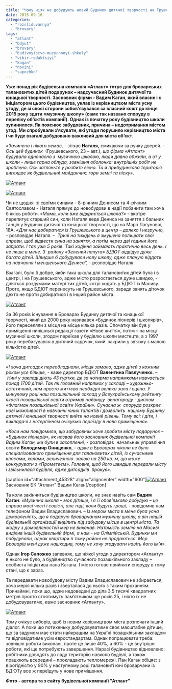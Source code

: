 ```yaml
---
title: "Чому ніяк не добудують новий Будинок дитячої творчості на Грушевського?"
date: 2015-09-16
categories: 
  - "rozsliduvannya"
  - "brovary"
tags: 
  - "atlant"
  - "bdyut"
  - "brovary"
  - "budivnytstvo-muzychnoyi-shkoly"
  - "vibir-redaktsiyi"
  - "kagan"
  - "novini"
  - "sapozhko"
---
```


**Уже понад рік будівельна компанія «Атлант» готує для броварських талановитих дітей подарунок – надсучасний Будинок дитячої та юнацької творчості. Засновник фірми - Вадим Каган, який власне і є ініціатором цього будівництва, уклав із керівництвом міста усну угоду, де зі своєї сторони зобов’язувався за власний кошт до кінця 2015 року здати «музичну школу» (саме так названо споруду в переліку об’єктів компанії). Однак із початку року будівництво школи зупинилося. Як пояснює забудовник, причина – недотримання містом угод. Ми спробували з’ясувати, які угоди порушило керівництво міста і чи буде взагалі добудовано важливий для міста об’єкт**.

_«Зачинено і нікого немає,_ - зітхає **Наталя,** смикаючи за ручку дверей. – _Ось цей будинок_  (Грушевського, 23 – авт.), _що фірма «Атлант» будувала одночасно з  музичною школою, люди давно обжили, а от у школи - лише гарна облуда, зовнішня оболонка: внутрішніх робіт не зроблено. Ось загляньте у розбите вікно. Та й прибудинкова територія виглядає як будівельний майданчик: гори землі та піску»._

[![Атлант](https://mpz.brovary.org/wp-content/uploads/2015/09/444.jpg)](https://mpz.brovary.org/wp-content/uploads/2015/09/444.jpg)

[![Атлант](https://mpz.brovary.org/wp-content/uploads/2015/09/113.jpg)](https://mpz.brovary.org/wp-content/uploads/2015/09/113.jpg)

Чи не щодня  зі своїми синами - 8-річним Денисом та 4-річним Святославом - Наталя прямує до новобудови в надії побачити там хоча б якісь роботи. «_Мамо, коли вже відкриється школа?»_ - вкотре перепитує старший син, коли Наталя веде Дениса на заняття з бальних танців у Будинок дитячої та юнацької творчості, що на Марії Лагунової, 18А. «_Для нас добиратися із Грушевського в центр – далеко і незручно,_ - розповідає Наталя. –  _Тричі на тиждень я змушена полишати свої справи, щоб відвести сина на заняття, а потім через дві години його забрати. І так уже 5 років. Такі ходіння займають практично весь день. І не лише в мене. З  району «Зелений папуга» БДЮТ відвідує дуже багато дітей. Швидше б добудували нову школу, адже планую віддати на навчання і меншенького Дениса",_ \- розповідає Наталя.

Взагалі, було б добре, якби така школа для талановитих дітей була і в центрі, і на Грушевського, адже місто розростається дуже швидко, - діляться роздумами матері тих дітей, котрі ходять у БДЮТ із Масиву. Проте, якщо БДЮТ перенесуть на Грушевського, заради занять діточок дехто не проти добиратися і в інший район міста.

[![Атлант](https://mpz.brovary.org/wp-content/uploads/2015/09/32.jpg)](https://mpz.brovary.org/wp-content/uploads/2015/09/32.jpg)

За 36 років існування в Броварах Будинку дитячої та юнацької творчості, який до 2000 року називався «Будинок піонерів і школярів», його переселяли з місця на місце кілька разів. Спочатку він був у приміщенні нинішньої редакції газети «Нове життя», потім – на місці  музичної школи, згодом переїхав у будівлю школи мистецтв, а з 1997 року перебазувався в дитячий садочок, який  закрили у зв’язку з малою кількістю дітей.

[![Атлант](https://mpz.brovary.org/wp-content/uploads/2015/09/52.jpg)](https://mpz.brovary.org/wp-content/uploads/2015/09/52.jpg)

«_І хоча дитсадок переобладнали, місця замало, адже дітей з кожним роком усе більше, -_ каже директор БДЮТ **Валентина Павлученко.** –  _Нині у закладі діють 43 гуртки, де за чотирма напрямками навчається понад 1700 дітей. Так як головний напрямок у закладі – художньо-естетичний, нам просто життєво необхідні велика зала і сцена. У минулому році наш позашкільний заклад у Всеукраїнському рейтингу якості позашкільної освіти отримав найвищу  винагороду - диплом «Флагман позашкільної освіти України». Сучасна ж  споруда розкриє нові можливості в навчанні юних талантів і дозволить  нашому Будинку дитячої і юнацької творчості вийти на новий рівень. Тому всі: і діти, і викладачі з нетерпінням очікуємо переїзду в нове приміщення»._

_«Коли нам повідомили, що забудовник хоче зробити місту подарунок – «Будинок піонерів», як назвав його засновник будівельної компанії Вадим Каган, ми були в захопленні,_ \- розповідає  начальник управління освіти **Володимир Онищенко**, - _адже в Броварах ніколи не було спеціалізованого приміщення для талановитих дітей, із сучасними класами, холами, величезною  залою на 250 кв. м, що може конкурувати з «Прометеєм». Головне, щоб його швидше передали місту і звільнилася будівля, адже дитсадків  бракує»._

\[caption id="attachment\_45328" align="aligncenter" width="600"\][![Атлант](https://mpz.brovary.org/wp-content/uploads/2015/09/boss-photo_u.png)](https://mpz.brovary.org/wp-content/uploads/2015/09/boss-photo_u.png) Засновник БК "Атлант" Вадим Каган\[/caption\]

Та коли закінчиться будівництво школи, не знає навіть сам **Вадим Каган**: _«Музична школа – моє дітище, і я її обов’язково добудую – це справа моєї честі і совісті, але тоді, коли будуть гроші,_ \- повідомив нам телефоном Вадим Владиславович. _– Із мером міста в мене була усна домовленість, що я подарую броварчанам музичну школу, а він нашій будівельній організації виділить під забудову місце в центрі міста. Та жодну з домовленостей мер не виконав. Натомість землю на Масиві виділив іншій будівельній фірмі, а нам - на Олімпійській. Будинки ми побудували, однак квартири в тому районі не продаються. Мер Броварів мені дуже нашкодив, тому не хочу згадувати навіть його ім’я»._

Однак **Ігор Сапожко** запевняє, що ніякої угоди з директором «Атланту» в нього не було, а будівництво сучасного позашкільного закладу – особиста ініціатива пана Кагана. І місто готове прийняти споруду в тому стані, що є зараз.

Та передавати новобудову місту Вадим Владиславович не збирається, хоча мерія кілька разів і зверталася до нього з таким проханням. Принаймні, поки що, адже недоведені до діла 3,5 тисячі квадратних метрів просто стоятимуть пам’ятником ще років 25, і ніхто їх не добудовуватиме, каже засновник «Атланту».

[![Атлант](https://mpz.brovary.org/wp-content/uploads/2015/09/71.jpg)](https://mpz.brovary.org/wp-content/uploads/2015/09/71.jpg)

Тому очікує виборів, щоб із новим керівництвом міста розпочати інший діалог. А поки що потихеньку добудовуватиме своє масштабне дітище, що за задумом має стати найкращим на Україні позашкільним закладом та відповідатиме усім євростандартам. Однак попрацювати треба: зовнішні роботи виконані, проте це лише 40%, а 60% - це внутрішні роботи, які ще потребують завершення. Наразі будівництво відновлено: робітники доводять до ладу територію навколо будівлі, а також працюють всередині – прокладають тепломережі. Пан Каган обіцяє: з вірогідністю у 90% у наступному році талановиті юні броварчани із БДЮТу все ж переїдуть у нове приміщення.

**Фото - автора та з сайту будівельної компанії "Атлант"**
